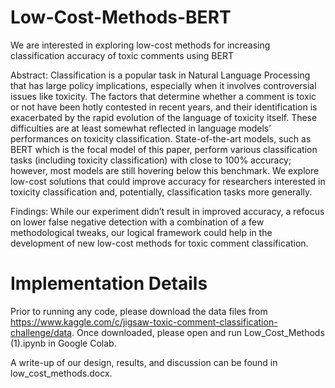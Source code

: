 # Low-Cost-Methods-BERT
We are interested in exploring low-cost methods for increasing classification accuracy of toxic comments using BERT

Abstract: Classification is a popular task in Natural Language Processing that has large policy implications, especially when it involves controversial issues like toxicity. The factors that determine whether a comment is toxic or not have been hotly contested in recent years, and their identification is exacerbated by the rapid evolution of the language of toxicity itself. These difficulties are at least somewhat reflected in language models’ performances on toxicity classification. State-of-the-art models, such as BERT which is the focal model of this paper, perform various classification tasks (including toxicity classification) with close to 100% accuracy; however, most models are still hovering below this benchmark. We explore low-cost solutions that could improve accuracy for researchers interested in toxicity classification and, potentially, classification tasks more generally. 

Findings: While our experiment didn’t result in improved accuracy, a refocus on lower false negative detection with a combination of a few methodological tweaks, our logical framework could help in the development of new low-cost methods for toxic comment classification. 

# Implementation Details

Prior to running any code, please download the data files from https://www.kaggle.com/c/jigsaw-toxic-comment-classification-challenge/data. Once downloaded, please open and run Low_Cost_Methods (1).ipynb in Google Colab.

A write-up of our design, results, and discussion can be found in low_cost_methods.docx.
